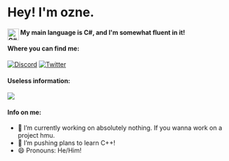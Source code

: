 # Hey! I'm ozne.
#### My main language is C#, and I'm somewhat fluent in it! <img align="left" alt="C#" width="26px" src="https://static.cdnlogo.com/logos/c/27/c.svg"/>

#### Where you can find me:
[![Discord](https://img.shields.io/badge/ozne%20-%237289DA.svg?&style=for-the-badge&logo=discord&logoColor=white)](https://dsc.bio/ozne)
[![Twitter](https://img.shields.io/badge/@susOzne%20-%231DA1F2.svg?&style=for-the-badge&logo=Twitter&logoColor=white)](https://twitter.com/susOzne)

#### Useless information:
![](https://komarev.com/ghpvc/?username=ozneeeee&color=red)

#### Info on me:
- 🔭 I’m currently working on absolutely nothing. If you wanna work on a project hmu.
- 🌱 I’m pushing plans to learn C++!
- 😄 Pronouns: He/Him!
